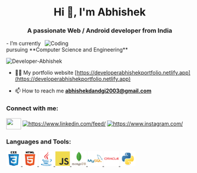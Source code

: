 <h1 align="center" > Hi 👋, I'm Abhishek </h1>
        <h3 align="center" >A passionate Web / Android developer from India</h3>
        <img align="right" alt="Coding" width="400" src="https://www.google.com/search?client=ms-android-motorola-rvo3&sca_esv=f07f13ca3f96175b&sca_upv=1&sxsrf=ADLYWIL5ayZTrR-YyNpCA_Gq2qe--soc9g:1726793296518&q=developer&udm=2&fbs=AEQNm0Aa4sjWe7Rqy32pFwRj0UkWd8nbOJfsBGGB5IQQO6L3J603JUkR9Y5suk8yuy50qOYMMWTNCTu57lKPsZpPcfqPInr9nYx0o93U7Rc7eYLjY3hjgLcr9IOyKfOh9VkaTJQRv7J6SNC0oacXerpesAGtkHcC4rlyYj2W7QetzJxHvglfUJ1iZCXxQFDnQ7yEEI4hz8I0lDrMP-rL1UkUeOOfbPwymg&sa=X&ved=2ahUKEwiOiaioptCIAxWlZWwGHVj6DaUQtKgLegQIGxAB#ip=1">
- I’m currently pursuing **Computer Science and Engineering**

<p align="left"> <img src="https://komarev.com/ghpvc/?username=Developer-Abhishek&label=Profile%20views&color=0e75b6&style=flat" alt="Developer-Abhishek" /> </p>

- 👨‍💻 My portfolio website [https://developerabhishekportfolio.netlify.app](https://developerabhishekportfolio.netlify.app)

- 📫 How to reach me **abhishekdandgi2003@gmail.com**

<h3 align="left">Connect with me:</h3>
<p align="left">
<a href="https://x.com/" target="blank"><img align="center" src="https://raw.githubusercontent.com/rahuldkjain/github-profile-readme-generator/master/src/images/icons/Social/twitter.svg" alt="" height="30" width="40" /></a>
<a href="https://www.linkedin.com/in/abhishek-07283728a" target="blank"><img align="center" src="https://raw.githubusercontent.com/rahuldkjain/github-profile-readme-generator/master/src/images/icons/Social/linked-in-alt.svg" alt="https://www.linkedin.com/feed/" height="30" width="40" /></a>
<a href="https://www.instagram.com/" target="blank"><img align="center" src="https://raw.githubusercontent.com/rahuldkjain/github-profile-readme-generator/master/src/images/icons/Social/instagram.svg" alt="https://www.instagram.com/" height="30" width="40" /></a>
</p>
<h3 align="left">Languages and Tools:</h3>
<p align="left"> <a href="https://www.w3schools.com/css/" target="_blank" rel="noreferrer"> <img src="https://raw.githubusercontent.com/devicons/devicon/master/icons/css3/css3-original-wordmark.svg" alt="css3" width="40" height="40"/> </a>
<a href="https://www.w3.org/html/" target="_blank" rel="noreferrer"> <img src="https://raw.githubusercontent.com/devicons/devicon/master/icons/html5/html5-original-wordmark.svg" alt="html5" width="40" height="40"/> </a> 
<a href="https://www.java.com" target="_blank" rel="noreferrer"> <img src="https://raw.githubusercontent.com/devicons/devicon/master/icons/java/java-original.svg" alt="java" width="40" height="40"/> </a>
<a href="https://developer.mozilla.org/en-US/docs/Web/JavaScript" target="_blank" rel="noreferrer"> <img src="https://raw.githubusercontent.com/devicons/devicon/master/icons/javascript/javascript-original.svg" alt="javascript" width="40" height="40"/> </a> 
<a href="https://www.mongodb.com/" target="_blank" rel="noreferrer"> <img src="https://raw.githubusercontent.com/devicons/devicon/master/icons/mongodb/mongodb-original-wordmark.svg" alt="mongodb" width="40" height="40"/> </a> 
<a href="https://www.mysql.com/" target="_blank" rel="noreferrer"> <img src="https://raw.githubusercontent.com/devicons/devicon/master/icons/mysql/mysql-original-wordmark.svg" alt="mysql" width="40" height="40"/> </a>
<a href="https://www.oracle.com/" target="_blank" rel="noreferrer"> <img src="https://raw.githubusercontent.com/devicons/devicon/master/icons/oracle/oracle-original.svg" alt="oracle" width="40" height="40"/> </a>
<a href="https://www.python.org" target="_blank" rel="noreferrer"> <img src="https://raw.githubusercontent.com/devicons/devicon/master/icons/python/python-original.svg" alt="python" width="40" height="40"/> </a> </p>
